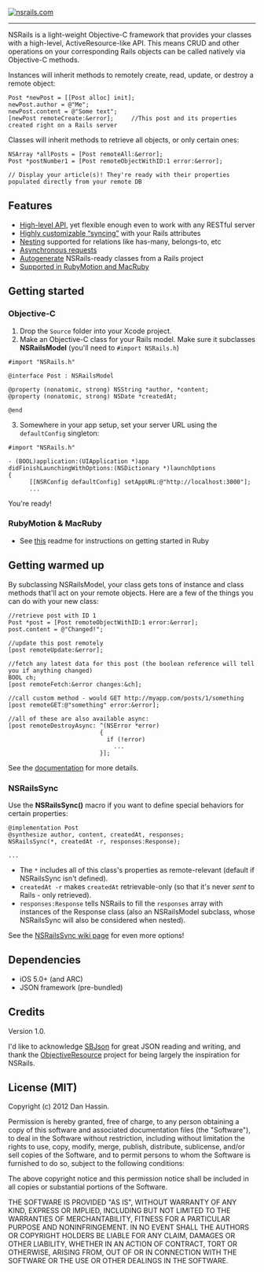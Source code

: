 [![nsrails.com](http://i.imgur.com/3FFpT.png)](http://nsrails.com/)

***

NSRails is a light-weight Objective-C framework that provides your classes with a high-level, ActiveResource-like API. This means CRUD and other operations on your corresponding Rails objects can be called natively via Objective-C methods.

Instances will inherit methods to remotely create, read, update, or destroy a remote object:

```objc
Post *newPost = [[Post alloc] init];
newPost.author = @"Me";
newPost.content = @"Some text";
[newPost remoteCreate:&error];     //This post and its properties created right on a Rails server
```

Classes will inherit methods to retrieve all objects, or only certain ones:

```objc
NSArray *allPosts = [Post remoteAll:&error];
Post *postNumber1 = [Post remoteObjectWithID:1 error:&error];

// Display your article(s)! They're ready with their properties populated directly from your remote DB
```

Features
--------

* [High-level API](http://dingbat.github.com/nsrails/html/Classes/NSRailsModel.html), yet flexible enough even to work with any RESTful server
* [Highly customizable “syncing”](https://github.com/dingbat/nsrails/wiki/NSRailsSync) with your Rails attributes
* [Nesting](https://github.com/dingbat/nsrails/wiki/Nesting) supported for relations like has-many, belongs-to, etc
* [Asynchronous requests](http://dingbat.github.com/nsrails/html/Classes/NSRailsModel.html)
* [Autogenerate](https://github.com/dingbat/nsrails/tree/master/autogen) NSRails-ready classes from a Rails project
* [Supported in RubyMotion and MacRuby](https://github.com/dingbat/nsrails/tree/master/demos/rubymotion)

Getting started
---------

### Objective-C

1. Drop the `Source` folder into your Xcode project.
2. Make an Objective-C class for your Rails model. Make sure it subclasses **NSRailsModel** (you'll need to `#import NSRails.h`)

  ```objc
  #import "NSRails.h"

  @interface Post : NSRailsModel

  @property (nonatomic, strong) NSString *author, *content;
  @property (nonatomic, strong) NSDate *createdAt;
  
  @end
  ```

3. Somewhere in your app setup, set your server URL using the `defaultConfig` singleton:

  ```objc
  #import "NSRails.h"

  - (BOOL)application:(UIApplication *)app didFinishLaunchingWithOptions:(NSDictionary *)launchOptions
  {
        [[NSRConfig defaultConfig] setAppURL:@"http://localhost:3000"];
        ...
  ```
  
You're ready!
  
### RubyMotion & MacRuby

  * See [this](https://github.com/dingbat/nsrails/tree/master/demos/rubymotion) readme for instructions on getting started in Ruby

Getting warmed up
----------

By subclassing NSRailsModel, your class gets tons of instance and class methods that'll act on your remote objects. Here are a few of the things you can do with your new class:

```objc
//retrieve post with ID 1
Post *post = [Post remoteObjectWithID:1 error:&error];
post.content = @"Changed!";

//update this post remotely
[post remoteUpdate:&error];

//fetch any latest data for this post (the boolean reference will tell you if anything changed)
BOOL ch;
[post remoteFetch:&error changes:&ch];

//call custom method - would GET http://myapp.com/posts/1/something
[post remoteGET:@"something" error:&error];

//all of these are also available async:
[post remoteDestroyAsync: ^(NSError *error) 
                          {
                            if (!error)
                              ...
                          }];

```

See the [documentation](http://dingbat.github.com/nsrails/) for more details.

### NSRailsSync

Use the **NSRailsSync()** macro if you want to define special behaviors for certain properties:

```objc
@implementation Post
@synthesize author, content, createdAt, responses;
NSRailsSync(*, createdAt -r, responses:Response);

...
```

- The `*` includes all of this class's properties as remote-relevant (default if NSRailsSync isn't defined). 
- `createdAt -r` makes `createdAt` retrievable-only (so that it's never *sent* to Rails - only retrieved).
- `responses:Response` tells NSRails to fill the `responses` array with instances of the Response class (also an NSRailsModel subclass, whose NSRailsSync will also be considered when nested).


See the [NSRailsSync wiki page](https://github.com/dingbat/nsrails/wiki/NSRailsSync) for even more options!

Dependencies
--------

* iOS 5.0+ (and ARC)
* JSON framework (pre-bundled)

Credits
----------

Version 1.0.

I'd like to acknowledge [SBJson](https://github.com/stig/json-framework) for great JSON reading and writing, and thank the [ObjectiveResource](https://github.com/yfactorial/objectiveresource) project for being largely the inspiration for NSRails.

License (MIT)
---------

Copyright (c) 2012 Dan Hassin.

Permission is hereby granted, free of charge, to any person obtaining a copy of this software and associated documentation files (the
"Software"), to deal in the Software without restriction, including without limitation the rights to use, copy, modify, merge, publish, distribute, sublicense, and/or sell copies of the Software, and to permit persons to whom the Software is furnished to do so, subject to the following conditions:

The above copyright notice and this permission notice shall be included in all copies or substantial portions of the Software.

THE SOFTWARE IS PROVIDED "AS IS", WITHOUT WARRANTY OF ANY KIND, EXPRESS OR IMPLIED, INCLUDING BUT NOT LIMITED TO THE WARRANTIES OF MERCHANTABILITY, FITNESS FOR A PARTICULAR PURPOSE AND NONINFRINGEMENT. IN NO EVENT SHALL THE AUTHORS OR COPYRIGHT HOLDERS BE LIABLE FOR ANY CLAIM, DAMAGES OR OTHER LIABILITY, WHETHER IN AN ACTION OF CONTRACT, TORT OR OTHERWISE, ARISING FROM, OUT OF OR IN CONNECTION WITH THE SOFTWARE OR THE USE OR OTHER DEALINGS IN THE SOFTWARE.
